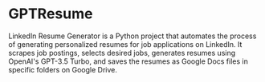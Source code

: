 # GPTResume
LinkedIn Resume Generator is a Python project that automates the process of generating personalized resumes for job applications on LinkedIn. It scrapes job postings, selects desired jobs, generates resumes using OpenAI's GPT-3.5 Turbo, and saves the resumes as Google Docs files in specific folders on Google Drive.
